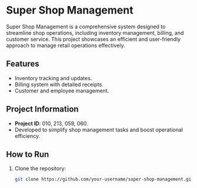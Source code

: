 # Super Shop Management

Super Shop Management is a comprehensive system designed to streamline shop operations, including inventory management, billing, and customer service. This project showcases an efficient and user-friendly approach to manage retail operations effectively.

## Features
- Inventory tracking and updates.
- Billing system with detailed receipts.
- Customer and employee management.

## Project Information
- **Project ID**: 010, 213, 059, 060.
- Developed to simplify shop management tasks and boost operational efficiency.

## How to Run
1. Clone the repository:
   ```bash
   git clone https://github.com/your-username/super-shop-management.git
